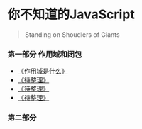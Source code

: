 # 你不知道的JavaScript
> Standing on Shoudlers of Giants
### 第一部分 作用域和闭包
- [《作用域是什么》](https://github.com/xingorg1/xingorg1Note/issues/28)
- [《待整理》]()
- [《待整理》]()
- [《待整理》]()
### 第二部分
